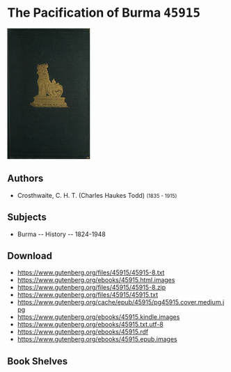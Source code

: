 # The Pacification of Burma <kbd>45915</kbd>

![](./cover.medium.jpg "")

## Authors


 - Crosthwaite, C. H. T. (Charles Haukes Todd) <small>(1835 - 1915)</small>

## Subjects


 - Burma -- History -- 1824-1948

## Download


 - https://www.gutenberg.org/files/45915/45915-8.txt
 - https://www.gutenberg.org/ebooks/45915.html.images
 - https://www.gutenberg.org/files/45915/45915-8.zip
 - https://www.gutenberg.org/files/45915/45915.txt
 - https://www.gutenberg.org/cache/epub/45915/pg45915.cover.medium.jpg
 - https://www.gutenberg.org/ebooks/45915.kindle.images
 - https://www.gutenberg.org/ebooks/45915.txt.utf-8
 - https://www.gutenberg.org/ebooks/45915.rdf
 - https://www.gutenberg.org/ebooks/45915.epub.images

## Book Shelves


